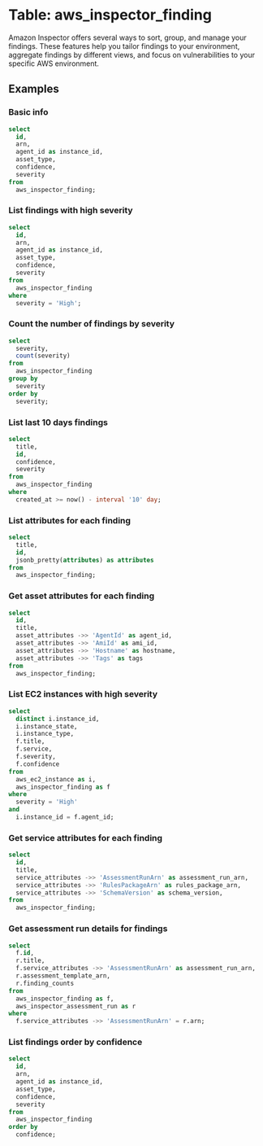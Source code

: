 # Table: aws_inspector_finding

Amazon Inspector offers several ways to sort, group, and manage your findings. These features help you tailor findings to your environment, aggregate findings by different views, and focus on vulnerabilities to your specific AWS environment.

## Examples

### Basic info

```sql
select
  id,
  arn,
  agent_id as instance_id,
  asset_type,
  confidence,
  severity
from
  aws_inspector_finding;
```

### List findings with high severity

```sql
select
  id,
  arn,
  agent_id as instance_id,
  asset_type,
  confidence,
  severity
from
  aws_inspector_finding
where
  severity = 'High';
```

### Count the number of findings by severity

```sql
select
  severity,
  count(severity)
from
  aws_inspector_finding
group by
  severity
order by
  severity;
```

### List last 10 days findings

```sql
select
  title,
  id,
  confidence,
  severity
from
  aws_inspector_finding
where
  created_at >= now() - interval '10' day;
```

### List attributes for each finding

```sql
select
  title,
  id, 
  jsonb_pretty(attributes) as attributes
from
  aws_inspector_finding;
```

### Get asset attributes for each finding

```sql
select
  id,
  title,
  asset_attributes ->> 'AgentId' as agent_id,
  asset_attributes ->> 'AmiId' as ami_id,
  asset_attributes ->> 'Hostname' as hostname,
  asset_attributes ->> 'Tags' as tags
from
  aws_inspector_finding;
```

### List EC2 instances with high severity

```sql
select
  distinct i.instance_id,
  i.instance_state,
  i.instance_type,
  f.title,
  f.service,
  f.severity,
  f.confidence
from
  aws_ec2_instance as i,
  aws_inspector_finding as f
where
  severity = 'High'
and
  i.instance_id = f.agent_id;
```

### Get service attributes for each finding

```sql
select
  id,
  title,
  service_attributes ->> 'AssessmentRunArn' as assessment_run_arn,
  service_attributes ->> 'RulesPackageArn' as rules_package_arn,
  service_attributes ->> 'SchemaVersion' as schema_version,
from
  aws_inspector_finding;
```

### Get assessment run details for findings

```sql
select
  f.id,
  r.title,
  f.service_attributes ->> 'AssessmentRunArn' as assessment_run_arn,
  r.assessment_template_arn,
  r.finding_counts
from
  aws_inspector_finding as f,
  aws_inspector_assessment_run as r
where
  f.service_attributes ->> 'AssessmentRunArn' = r.arn;
```

### List findings order by confidence

```sql
select
  id,
  arn,
  agent_id as instance_id,
  asset_type,
  confidence,
  severity
from
  aws_inspector_finding
order by
  confidence;
```
